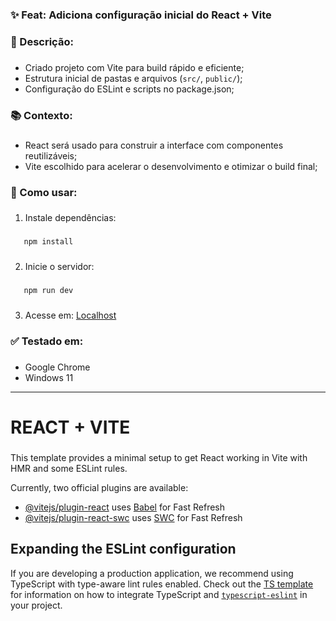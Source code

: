 **<h3>✨ Feat: Adiciona configuração inicial do React + Vite</h3>**

###

**<h3>📌 Descrição:</h3>**

###

- Criado projeto com Vite para build rápido e eficiente;
- Estrutura inicial de pastas e arquivos (`src/`, `public/`);
- Configuração do ESLint e scripts no package.json;

###

**<h3>📚 Contexto:</h3>**

###

- React será usado para construir a interface com componentes reutilizáveis;
- Vite escolhido para acelerar o desenvolvimento e otimizar o build final;

###

**<h3>🚀 Como usar:</h3>**

###

1. Instale dependências:

###
```bash
   npm install
```

###

2. Inicie o servidor:

###
```bash
   npm run dev
```

###

3. Acesse em: [Localhost](http://localhost:5173)

###

**<h3>✅ Testado em:</h3>**

###

- Google Chrome
- Windows 11

------

# REACT + VITE

###

This template provides a minimal setup to get React working in Vite with HMR and some ESLint rules.

Currently, two official plugins are available:

- [@vitejs/plugin-react](https://github.com/vitejs/vite-plugin-react/blob/main/packages/plugin-react) uses [Babel](https://babeljs.io/) for Fast Refresh
- [@vitejs/plugin-react-swc](https://github.com/vitejs/vite-plugin-react/blob/main/packages/plugin-react-swc) uses [SWC](https://swc.rs/) for Fast Refresh

## Expanding the ESLint configuration

If you are developing a production application, we recommend using TypeScript with type-aware lint rules enabled. Check out the [TS template](https://github.com/vitejs/vite/tree/main/packages/create-vite/template-react-ts) for information on how to integrate TypeScript and [`typescript-eslint`](https://typescript-eslint.io) in your project.
